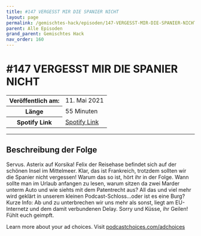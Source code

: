 ```yaml
---
title: #147 VERGESST MIR DIE SPANIER NICHT
layout: page
permalink: /gemischtes-hack/episoden/147-VERGESST-MIR-DIE-SPANIER-NICHT
parent: Alle Episoden
grand_parent: Gemischtes Hack
nav_order: 160
---
```


# #147 VERGESST MIR DIE SPANIER NICHT
<table class="resp-table dcf-table dcf-table-responsive dcf-table-bordered dcf-table-striped dcf-w-100%">
                    <tbody>
                        <tr>
                            <th scope="row">Veröffentlich am:</th>
                            <td data-label="Veröffentlich am:">11. Mai 2021</td>
                        </tr>
                        <tr>
                            <th scope="row">Länge </th>
                            <td data-label="Länge ">55 Minuten</td>
                        </tr><tr>
                                <th scope="row">Spotify Link</th>
                                <td data-label="Spotify Link"><a href="https://open.spotify.com/episode/5CRnbFFGikRUA2v0o2WgIZ">Spotify Link</a></td>
                            </tr></tbody>
                </table>

***

## Beschreibung der Folge

<div>
<p>Servus. Asterix auf Korsika! Felix der Reisehase befindet sich auf der schönen Insel im Mittelmeer. Klar, das ist Frankreich, trotzdem sollten wir die Spanier nicht vergessen! Warum das so ist, hört ihr in der Folge. Wann sollte man im Urlaub anfangen zu lesen, warum sitzen da zwei Marder unterm Auto und wie siehts mit dem Patentrecht aus? All das und viel mehr wird geklärt in unserem kleinen Podcast-Schloss...oder ist es eine Burg? Kurze Info: Ab und zu unterbrechen wir uns mehr als sonst, liegt am EU-Internetz und dem damit verbundenen Delay. Sorry und Küsse, ihr Geilen! Fühlt euch geimpft.</p><p> </p><p>Learn more about your ad choices. Visit <a href="https://podcastchoices.com/adchoices">podcastchoices.com/adchoices</a></p>  
</div>

